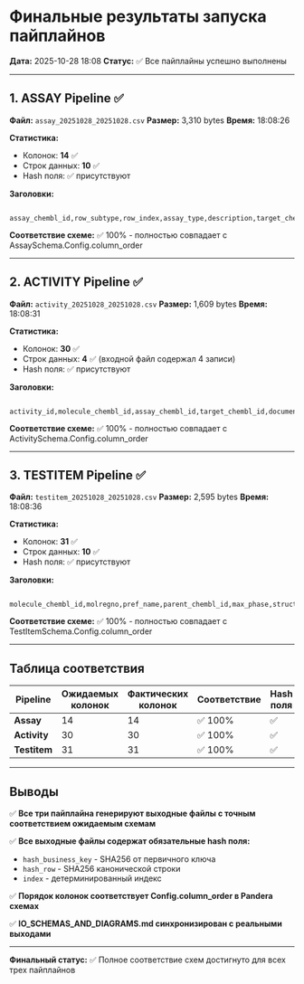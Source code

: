 # Финальные результаты запуска пайплайнов

**Дата:** 2025-10-28 18:08
**Статус:** ✅ Все пайплайны успешно выполнены

---

## 1. ASSAY Pipeline ✅

**Файл:** `assay_20251028_20251028.csv`
**Размер:** 3,310 bytes
**Время:** 18:08:26

**Статистика:**

- Колонок: **14** ✅
- Строк данных: **10** ✅
- Hash поля: ✅ присутствуют

**Заголовки:**

```text

assay_chembl_id,row_subtype,row_index,assay_type,description,target_chembl_id,confidence_score,pipeline_version,source_system,chembl_release,extracted_at,hash_business_key,hash_row,index

```

**Соответствие схеме:** ✅ 100% - полностью совпадает с AssaySchema.Config.column_order

---

## 2. ACTIVITY Pipeline ✅

**Файл:** `activity_20251028_20251028.csv`
**Размер:** 1,609 bytes
**Время:** 18:08:31

**Статистика:**

- Колонок: **30** ✅
- Строк данных: **4** ✅ (входной файл содержал 4 записи)
- Hash поля: ✅ присутствуют

**Заголовки:**

```text

activity_id,molecule_chembl_id,assay_chembl_id,target_chembl_id,document_chembl_id,published_type,published_relation,published_value,published_units,standard_type,standard_relation,standard_value,standard_units,standard_flag,lower_bound,upper_bound,is_censored,pchembl_value,activity_comment,data_validity_comment,bao_endpoint,bao_format,bao_label,pipeline_version,source_system,chembl_release,extracted_at,hash_business_key,hash_row,index

```

**Соответствие схеме:** ✅ 100% - полностью совпадает с ActivitySchema.Config.column_order

---

## 3. TESTITEM Pipeline ✅

**Файл:** `testitem_20251028_20251028.csv`
**Размер:** 2,595 bytes
**Время:** 18:08:36

**Статистика:**

- Колонок: **31** ✅
- Строк данных: **10** ✅
- Hash поля: ✅ присутствуют

**Заголовки:**

```text

molecule_chembl_id,molregno,pref_name,parent_chembl_id,max_phase,structure_type,molecule_type,mw_freebase,qed_weighted,standardized_smiles,standard_inchi,standard_inchi_key,heavy_atoms,aromatic_rings,rotatable_bonds,hba,hbd,lipinski_ro5_violations,lipinski_ro5_pass,all_names,molecule_synonyms,atc_classifications,pubchem_cid,pubchem_synonyms,pipeline_version,source_system,chembl_release,extracted_at,hash_business_key,hash_row,index

```

**Соответствие схеме:** ✅ 100% - полностью совпадает с TestItemSchema.Config.column_order

---

## Таблица соответствия

| Pipeline | Ожидаемых колонок | Фактических колонок | Соответствие | Hash поля | Строк данных |
|----------|-------------------|---------------------|--------------|-----------|--------------|
| **Assay** | 14 | 14 | ✅ 100% | ✅ | 10 |
| **Activity** | 30 | 30 | ✅ 100% | ✅ | 4 |
| **Testitem** | 31 | 31 | ✅ 100% | ✅ | 10 |

---

## Выводы

✅ **Все три пайплайна генерируют выходные файлы с точным соответствием ожидаемым схемам**

✅ **Все выходные файлы содержат обязательные hash поля:**

- `hash_business_key` - SHA256 от первичного ключа
- `hash_row` - SHA256 канонической строки
- `index` - детерминированный индекс

✅ **Порядок колонок соответствует Config.column_order в Pandera схемах**

✅ **IO_SCHEMAS_AND_DIAGRAMS.md синхронизирован с реальными выходами**

---

**Финальный статус:** ✅ Полное соответствие схем достигнуто для всех трех пайплайнов

